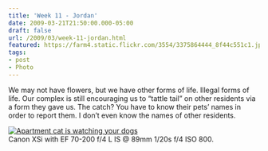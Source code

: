```yaml
---
title: 'Week 11 - Jordan'
date: 2009-03-21T21:50:00.000-05:00
draft: false
url: /2009/03/week-11-jordan.html
featured: https://farm4.static.flickr.com/3554/3375864444_8f44c551c1.jpg
tags: 
- post
- Photo
---
```


We may not have flowers, but we have other forms of life. Illegal forms of life. Our complex is still encouraging us to “tattle tail” on other residents via a form they gave us. The catch? You have to know their pets’ names in order to report them. I don’t even know the names of other residents.

[![Apartment cat is
      watching your dogs](https://farm4.static.flickr.com/3554/3375864444_8f44c551c1.jpg)](https://www.flickr.com/photos/jhofker/3375864444/ "Apartment cat is watching
      your dogs by jhofker, on Flickr")  
Canon XSi with EF 70-200 f/4 L IS @ 89mm 1/20s f/4 ISO 800.
